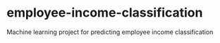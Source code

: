 # employee-income-classification
Machine learning project for predicting employee income classification
